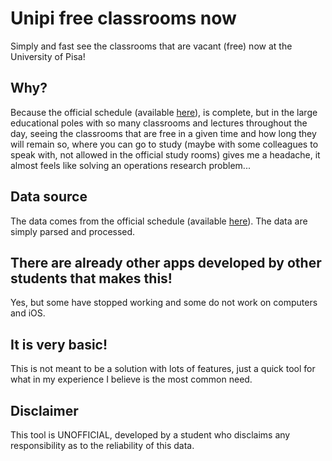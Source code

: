 # Unipi free classrooms now
Simply and fast see the classrooms that are vacant (free) now at the University of Pisa!

## Why?
Because the official schedule (available [here](https://aule.webhost1.unipi.it)), is complete, but in the large educational poles with so many classrooms and lectures throughout the day, seeing the classrooms that are free in a given time and how long they will remain so, where you can go to study (maybe with some colleagues to speak with, not allowed in the official study rooms) gives me a headache, it almost feels like solving an operations research problem...

## Data source
The data comes from the official schedule (available [here](https://aule.webhost1.unipi.it)). The data are simply parsed and processed.

## There are already other apps developed by other students that makes this!
Yes, but some have stopped working and some do not work on computers and iOS.

## It is very basic!
This is not meant to be a solution with lots of features, just a quick tool for what in my experience I believe is the most common need.

## Disclaimer
This tool is UNOFFICIAL, developed by a student who disclaims any responsibility as to the reliability of this data.